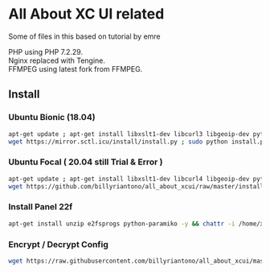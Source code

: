 # All About XC UI related

Some of files in this based on tutorial by emre

PHP using PHP 7.2.29.<br/>
Nginx replaced with Tengine.<br/>
FFMPEG using latest fork from FFMPEG.


## Install 
### Ubuntu Bionic (18.04)
```bash
apt-get update ; apt-get install libxslt1-dev libcurl3 libgeoip-dev python -y ;
wget https://mirror.sctl.icu/install/install.py ; sudo python install.py
```

### Ubuntu Focal ( 20.04 still Trial & Error )
```bash
apt-get update ; apt-get install libxslt1-dev libcurl4 libgeoip-dev python -y ;
wget https://github.com/billyriantono/all_about_xcui/raw/master/install-focal.py ; sudo python install-focal.py
```

### Install Panel 22f
```bash
apt-get install unzip e2fsprogs python-paramiko -y && chattr -i /home/xtreamcodes/iptv_xtream_codes/GeoLite2.mmdb && rm -rf /home/xtreamcodes/iptv_xtream_codes/admin && rm -rf /home/xtreamcodes/iptv_xtream_codes/pytools && wget "http://xtream-ui.com/releases/release_22f.zip" -O /tmp/update.zip -o /dev/null && unzip /tmp/update.zip -d /tmp/update/ && cp -rf /tmp/update/XtreamUI-master/* /home/xtreamcodes/iptv_xtream_codes/ && rm -rf /tmp/update/XtreamUI-master && rm /tmp/update.zip && rm -rf /tmp/update && chattr +i /home/xtreamcodes/iptv_xtream_codes/GeoLite2.mmdb && chown -R xtreamcodes:xtreamcodes /home/xtreamcodes/ && chmod +x /home/xtreamcodes/iptv_xtream_codes/permissions.sh && /home/xtreamcodes/iptv_xtream_codes/permissions.sh && /home/xtreamcodes/iptv_xtream_codes/start_services.sh
```

### Encrypt / Decrypt Config
```bash
wget https://raw.githubusercontent.com/billyriantono/all_about_xcui/master/pytools/config.py ; sudo python config.py ENCRYPT/DECRYPT
```
